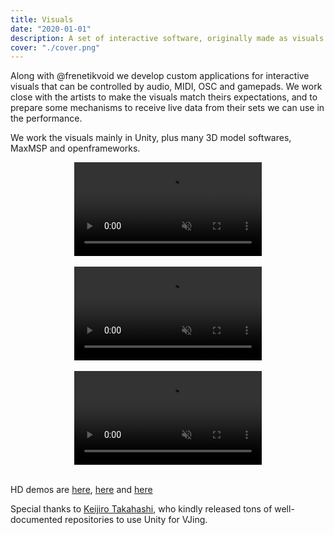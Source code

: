 ```yaml
---
title: Visuals
date: "2020-01-01"
description: A set of interactive software, originally made as visuals for different live performances.
cover: "./cover.png"
---
```


Along with @frenetikvoid we develop custom applications for interactive visuals that can be controlled by audio, MIDI, OSC and gamepads.
We work close with the artists to make the visuals match theirs expectations, and to prepare some mechanisms to receive live data from their sets we can use in the performance.

We work the visuals mainly in Unity, plus many 3D model softwares, MaxMSP and openframeworks.

<center>
  <video autoplay loop muted style="max-width:100%">
    <source src="./v1.mp4" type="video/mp4" />
  </video>
</center>
<br>

<center>
  <video autoplay loop muted style="max-width:100%">
    <source src="./v2.mp4" type="video/mp4" />
  </video>
</center>
<br>

<center>
  <video autoplay loop muted style="max-width:100%">
    <source src="./v3.mp4" type="video/mp4" />
  </video>
</center>
<br>


HD demos are [here](https://vimeo.com/391379036), [here](https://vimeo.com/391379083) and [here](https://vimeo.com/391379244)


Special thanks to [Keijiro Takahashi](https://github.com/keijiro), who kindly released tons of well-documented
repositories to use Unity for VJing.
